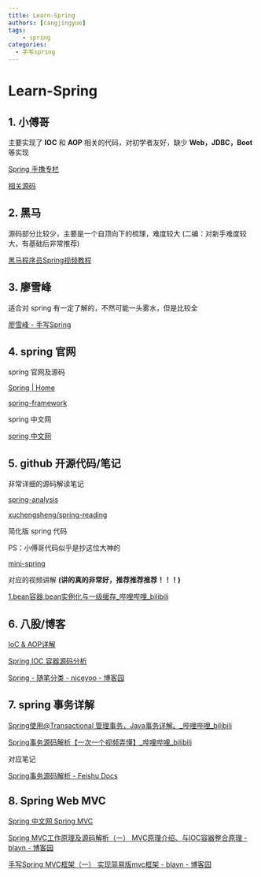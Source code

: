 ```yaml
---
title: Learn-Spring
authors: [cangjingyue]
tags: 
    - spring
categories:
  - 手写spring
---
```


# Learn-Spring

## **1. 小傅哥**

主要实现了 **IOC** 和 **AOP** 相关的代码，对初学者友好，缺少 **Web，JDBC，Boot** 等实现

[Spring 手撸专栏](https://bugstack.cn/md/spring/develop-spring/2021-05-16-%E7%AC%AC1%E7%AB%A0%EF%BC%9A%E5%BC%80%E7%AF%87%E4%BB%8B%E7%BB%8D%EF%BC%8C%E6%89%8B%E5%86%99Spring%E8%83%BD%E7%BB%99%E4%BD%A0%E5%B8%A6%E6%9D%A5%E4%BB%80%E4%B9%88%EF%BC%9F.html)

[相关源码](https://github.com/fuzhengwei/small-spring)

## **2. 黑马**

源码部分比较少，主要是一个自顶向下的梳理，难度较大 (二编：对新手难度较大，有基础后非常推荐)

[黑马程序员Spring视频教程](https://www.bilibili.com/video/BV1P44y1N7QG/?vd_source=dff8e8da3e782503dba2b80a888e026c&p=19)

## **3. 廖雪峰**

适合对 spring 有一定了解的，不然可能一头雾水，但是比较全

[廖雪峰  - 手写Spring](https://liaoxuefeng.com/books/summerframework/introduction/index.html)

## **4. spring 官网**

spring 官网及源码

[Spring | Home](https://spring.io/)

[spring-framework](https://github.com/spring-projects/spring-framework)

spring 中文网

[spring 中文网](https://springdoc.cn/docs/)

## **5. github 开源代码/笔记**

非常详细的源码解读笔记

[spring-analysis](https://github.com/seaswalker/spring-analysis?tab=readme-ov-file)

[xuchengsheng/spring-reading](https://github.com/xuchengsheng/spring-reading)

简化版 spring 代码

PS：小傅哥代码似乎是抄这位大神的

[mini-spring](https://github.com/DerekYRC/mini-spring?tab=readme-ov-file)

对应的视频讲解 **(讲的真的非常好，推荐推荐推荐！！！)**

[1.bean容器,bean实例化与一级缓存_哔哩哔哩_bilibili](https://www.bilibili.com/video/BV1nb4y1A7YJ/?vd_source=dff8e8da3e782503dba2b80a888e026c)

## **6. 八股/博客**

[IoC & AOP详解](https://javaguide.cn/system-design/framework/spring/ioc-and-aop.html)

[Spring IOC 容器源码分析](https://javadoop.com/post/spring-ioc)

[Spring - 随笔分类 - niceyoo - 博客园](https://www.cnblogs.com/niceyoo/category/1195458.html)

## **7. spring 事务详解**

[Spring使用@Transactional 管理事务，Java事务详解。_哔哩哔哩_bilibili](https://www.bilibili.com/video/BV1eV411u7cg/?vd_source=dff8e8da3e782503dba2b80a888e026c)

[Spring事务源码解析【一次一个视频弄懂】_哔哩哔哩_bilibili](https://www.bilibili.com/video/BV1fu411V77w/?vd_source=dff8e8da3e782503dba2b80a888e026c)

对应笔记

[‌﻿⁤﻿⁣​​﻿​⁡‍​​​﻿⁤﻿‬‌‍‌‌‬​‌⁤​​⁢‌‬​⁣‍​​﻿⁡​⁣​﻿​‌​​⁣⁡⁤‌Spring事务源码解析 - Feishu Docs](https://d9bp4nr5ye.feishu.cn/wiki/OJdiwdYeXirkdBk3NV8c5evrnmh)

## **8. Spring Web MVC**

[Spring 中文网 Spring MVC](https://springdoc.cn/spring/web.html#spring-web)

[Spring MVC工作原理及源码解析（一） MVC原理介绍、与IOC容器整合原理 - blayn - 博客园](https://www.cnblogs.com/blayn/p/14721250.html)

[手写Spring MVC框架（一） 实现简易版mvc框架 - blayn - 博客园](https://www.cnblogs.com/blayn/p/14716142.html)
